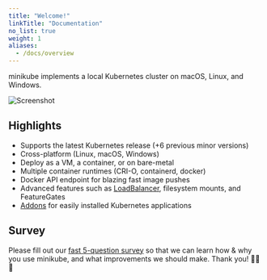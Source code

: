 ```yaml
---
title: "Welcome!"
linkTitle: "Documentation"
no_list: true
weight: 1
aliases:
  - /docs/overview
---
```


minikube implements a local Kubernetes cluster on macOS, Linux, and Windows.

![Screenshot](/images/screenshot.png)

## Highlights

* Supports the latest Kubernetes release (+6 previous minor versions)
* Cross-platform (Linux, macOS, Windows)
* Deploy as a VM, a container, or on bare-metal
* Multiple container runtimes (CRI-O, containerd, docker)
* Docker API endpoint for blazing fast image pushes
* Advanced features such as [LoadBalancer](https://minikube.sigs.k8s.io/Handbook/loadbalancer/), filesystem mounts, and FeatureGates
* [Addons](https://minikube.sigs.k8s.io/Handbook/addons/) for easily installed Kubernetes applications

## Survey

Please fill out our [fast 5-question survey](https://forms.gle/Gg3hG5ZySw8c1C24A) so that we can learn how & why you use minikube, and what improvements we should make. Thank you! 💃🏽🎉
